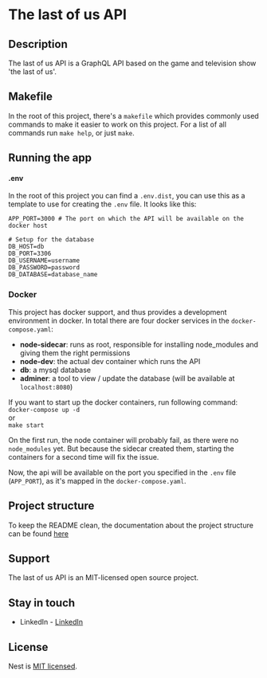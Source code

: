 # The last of us API

## Description
The last of us API is a GraphQL API based on the game and television show 'the last of us'.

## Makefile
In the root of this project, there's a `makefile` which provides commonly used commands to make it easier to work on this project.
For a list of all commands run `make help`, or just `make`.

## Running the app

#### .env
In the root of this project you can find a `.env.dist`, you can use this as a template to use for creating the `.env` file.
It looks like this:
```
APP_PORT=3000 # The port on which the API will be available on the docker host

# Setup for the database
DB_HOST=db
DB_PORT=3306
DB_USERNAME=username
DB_PASSWORD=password
DB_DATABASE=database_name
```

### Docker
This project has docker support, and thus provides a development environment in docker.
In total there are four docker services in the `docker-compose.yaml`:
- **node-sidecar**: runs as root, responsible for installing node_modules and giving them the right permissions
- **node-dev**: the actual dev container which runs the API
- **db**: a mysql database
- **adminer**: a tool to view / update the database (will be available at `localhost:8080`)

If you want to start up the docker containers, run following command: <br>
`docker-compose up -d` <br>
or <br>
`make start`

On the first run, the node container will probably fail, as there were no `node_modules` yet. 
But because the sidecar created them, starting the containers for a second time will fix the issue.

Now, the api will be available on the port you specified in the `.env` file (`APP_PORT`), as it's mapped in the `docker-compose.yaml`.

## Project structure

To keep the README clean, the documentation about the project structure can be found [here]()

## Support

The last of us API is an MIT-licensed open source project.

## Stay in touch

- LinkedIn - [LinkedIn](https://www.linkedin.com/in/jefvda/)

## License

Nest is [MIT licensed](LICENSE).

